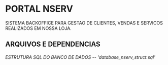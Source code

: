 # PORTAL NSERV
SISTEMA BACKOFFICE PARA GESTAO DE CLIENTES, VENDAS E SERVICOS REALIZADOS EM NOSSA LOJA.

## ARQUIVOS E DEPENDENCIAS
###### ESTRUTURA SQL DO BANCO DE DADOS -- 'database_nserv_struct.sql' 